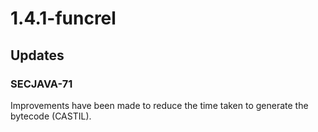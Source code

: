 # 1.4.1-funcrel

## Updates

### SECJAVA-71

Improvements have been made to reduce the time taken to generate the bytecode (CASTIL).
